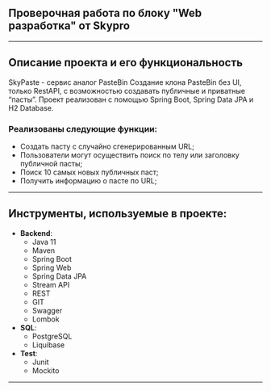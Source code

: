 <div>

## Проверочная работа по блоку "Web разработка" от Skypro

</div>

___

## Описание проекта и его функциональность

SkyPaste - сервис аналог PasteBin
Создание клона PasteBin без UI, только RestAPI, с возможностью создавать публичные и приватные “пасты”.
Проект реализован с помощью Spring Boot, Spring Data JPA и H2 Database.

### Реализованы следующие функции:

- Создать пасту с случайно сгенерированным URL;
- Пользователи могут осуществить поиск по телу или заголовку публичной пасты;
- Поиск 10 самых новых публичных паст;
- Получить информацию о пасте по URL;

___

## Инструменты, используемые в проекте:

* **Backend**:
    - Java 11
    - Maven
    - Spring Boot
    - Spring Web
    - Spring Data JPA
    - Stream API
    - REST
    - GIT
    - Swagger
    - Lombok
* **SQL**:
    - PostgreSQL
    - Liquibase
* **Test**:
    - Junit
    - Mockito

___



 
